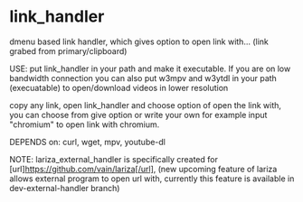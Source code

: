 # link_handler
dmenu based link handler, which gives option to open link with... (link grabed from primary/clipboard)

USE: put link_handler in your path and make it executable.
If you are on low bandwidth connection you can also put w3mpv and w3ytdl in your path (execuatable) to open/download videos in lower resolution

copy any link, open link_handler and choose option of open the link with, you can choose from give option or write your own for example input "chromium" to open link with chromium.

DEPENDS on: curl, wget, mpv, youtube-dl

NOTE: lariza_external_handler is specifically created for [url]https://github.com/vain/lariza[/url], (new upcoming feature of lariza allows external program to open url with, currently this feature is available in dev-external-handler branch)
